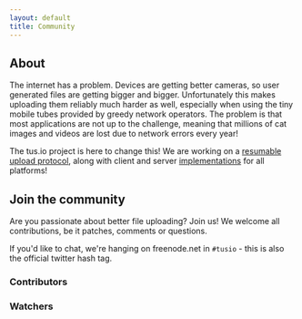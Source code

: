 ```yaml
---
layout: default
title: Community
---
```


## About

The internet has a problem. Devices are getting better cameras, so user
generated files are getting bigger and bigger. Unfortunately this makes
uploading them reliably much harder as well, especially when using the tiny
mobile tubes provided by greedy network operators. The problem is that most
applications are not up to the challenge, meaning that millions of cat images
and videos are lost due to network errors every year!

The tus.io project is here to change this! We are working on a [resumable
upload protocol](protocols/resumable-upload.html), along with client and server
[implementations](implementations.html) for all platforms!

## Join the community

Are you passionate about better file uploading? Join us! We welcome all
contributions, be it patches, comments or questions.

If you'd like to chat, we're hanging on freenode.net in `#tusio` - this is also
the official twitter hash tag.

### Contributors

<div class="community" id="members"></div>
<!-- <div class="community" id="members-contributors"></div> -->


### Watchers

<div class="community" id="subscribers-stargazers"></div>
